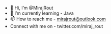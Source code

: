 - 👋 Hi, I’m @MirajRout
- 🌱 I’m currently learning - Java
- 📫 How to reach me - mirajrout@outlook.com
- Connect with me on - twitter.com/miraj_rout

<!---
MirajRout/MirajRout is a ✨ special ✨ repository because its `README.md` (this file) appears on your GitHub profile.
You can click the Preview link to take a look at your changes.
--->
